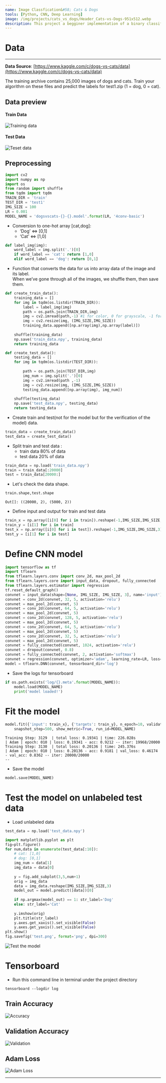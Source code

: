 ```yaml
---
name: Image Classfication&#58; Cats & Dogs
tools: [Python, CNN, Deep Learning]
image: /img/projects/cats_vs_dogs/Header_Cats-vs-Dogs-951x512.webp
description: This project a begginer implementation of a binary classification using Convolutional Neural Networks to distinguish between cats and dogs images.<br>Credits&#58; Model by Harrison Kinsley.
---
```


# Data
---
**Data Source**: [https://www.kaggle.com/c/dogs-vs-cats/data](https://www.kaggle.com/c/dogs-vs-cats/data)

The training archive contains 25,000 images of dogs and cats. Train your algorithm on these files and predict the labels for test1.zip (1 = dog, 0 = cat).

## Data preview
#### Train Data
![Training data](/img/projects/cats_vs_dogs/train.png)
#### Test Data
![Teset data](/img/projects/cats_vs_dogs/test1.png)

## Preprocessing
```python
import cv2              
import numpy as np      
import os 
from random import shuffle
from tqdm import tqdm
TRAIN_DIR = 'train'
TEST_DIR = 'test1'
IMG_SIZE = 100
LR = 0.001
MODEL_NAME = 'dogsvscats-{}-{}.model'.format(LR, '4conv-basic')
```
* Conversion to one-hot array [cat,dog]:
    - ‘Dog’ <=> [0,1] 
    - ‘Cat’ <=> [1,0]

```python
def label_img(img):
    word_label = img.split('.')[0]
    if word_label == 'cat': return [1,0]
    elif word_label == 'dog': return [0,1]
```
* Function that converts the data for us into array data of the image and its label.
<br>When we’ve gone through all of the images, we shuffle them, then save them.

```python
def create_train_data():
    training_data = []
    for img in tqdm(os.listdir(TRAIN_DIR)):
        label = label_img(img)
        path = os.path.join(TRAIN_DIR,img)
        img = cv2.imread(path,-1) #1 for color, 0 for grayscale, -1 for unchanged
        img = cv2.resize(img, (IMG_SIZE,IMG_SIZE))
        training_data.append([np.array(img),np.array(label)])
        
    shuffle(training_data)
    np.save('train_data.npy', training_data)
    return training_data

def create_test_data():
    testing_data = []
    for img in tqdm(os.listdir(TEST_DIR)):
        
        path = os.path.join(TEST_DIR,img)
        img_num = img.split('.')[0]
        img = cv2.imread(path ,-1)
        img = cv2.resize(img, (IMG_SIZE,IMG_SIZE))
        testing_data.append([np.array(img), img_num])
        
    shuffle(testing_data)
    np.save('test_data.npy', testing_data)
    return testing_data
```
* Create train and test(not for the model but for the verification of the model) data.

```python 
train_data = create_train_data()
test_data = create_test_data()
```
* Split train and test data :
    - train data 80% of data
    - test data 20% of data

```python
train_data = np.load('train_data.npy')
train = train_data[:20000]
test = train_data[20000:]
```
* Let's check the data shape.

```python
train.shape,test.shape
```

```
Out[]: ((20000, 2), (5000, 2))
```
* Define input and output for train and test data

```python
train_x = np.array([i[0] for i in train]).reshape(-1,IMG_SIZE,IMG_SIZE,3)
train_y = [i[1] for i in train]
test_x = np.array([i[0] for i in test]).reshape(-1,IMG_SIZE,IMG_SIZE,3)
test_y = [i[1] for i in test]
```
# Define CNN model

```python 
import tensorflow as tf
import tflearn
from tflearn.layers.conv import conv_2d, max_pool_2d
from tflearn.layers.core import input_data, dropout, fully_connected
from tflearn.layers.estimator import regression
tf.reset_default_graph()
convnet = input_data(shape=[None, IMG_SIZE, IMG_SIZE, 3], name='input')
convnet = conv_2d(convnet, 32, 5, activation='relu')
convnet = max_pool_2d(convnet, 5)
convnet = conv_2d(convnet, 64, 5, activation='relu')
convnet = max_pool_2d(convnet, 5)
convnet = conv_2d(convnet, 128, 5, activation='relu')
convnet = max_pool_2d(convnet, 5)
convnet = conv_2d(convnet, 64, 5, activation='relu')
convnet = max_pool_2d(convnet, 5)
convnet = conv_2d(convnet, 32, 5, activation='relu')
convnet = max_pool_2d(convnet, 5)
convnet = fully_connected(convnet, 1024, activation='relu')
convnet = dropout(convnet, 0.8)
convnet = fully_connected(convnet, 2, activation='softmax')
convnet = regression(convnet, optimizer='adam', learning_rate=LR, loss='categorical_crossentropy', name='targets')
model = tflearn.DNN(convnet, tensorboard_dir='log')
```
* Save the logs for tensorboard

```python
if os.path.exists('log/{}.meta'.format(MODEL_NAME)):
    model.load(MODEL_NAME)
    print('model loaded!')
```

# Fit the model

```python
model.fit({'input': train_x}, {'targets': train_y}, n_epoch=10, validation_set=({'input': test_x}, {'targets': test_y}), 
    snapshot_step=500, show_metric=True, run_id=MODEL_NAME)
```

```
Training Step: 3129  | total loss: 0.19341 | time: 226.028s
| Adam | epoch: 010 | loss: 0.19341 - acc: 0.9212 -- iter: 19968/20000
Training Step: 3130  | total loss: 0.20136 | time: 245.376s
| Adam | epoch: 010 | loss: 0.20136 - acc: 0.9181 | val_loss: 0.46174 - val_acc: 0.8362 -- iter: 20000/20000
--
```

* Save the model

```python
model.save(MODEL_NAME)
```

# Test the model on unlabeled test data
* Load unlabeled data

```python
test_data = np.load('test_data.npy')
```

```python 
import matplotlib.pyplot as plt
fig=plt.figure()
for num,data in enumerate(test_data[:10]):
    # cat: [1,0]
    # dog: [0,1]    
    img_num = data[1]
    img_data = data[0]
    
    y = fig.add_subplot(3,5,num+1)
    orig = img_data
    data = img_data.reshape(IMG_SIZE,IMG_SIZE,3)
    model_out = model.predict([data])[0]
    
    if np.argmax(model_out) == 1: str_label='Dog'
    else: str_label='Cat'
                
    y.imshow(orig)
    plt.title(str_label)
    y.axes.get_xaxis().set_visible(False)
    y.axes.get_yaxis().set_visible(False)
plt.show()
fig.savefig('test.png', format='png', dpi=300)
```

![Test the model](/img/projects/cats_vs_dogs/test.png)

# Tensorboard
* Run this command line in terminal under the project directory

```shell
tensorboard --logdir log
```

## Train Accuracy
![Accuracy](/img/projects/cats_vs_dogs/Accuracy.png)

## Validation Accuracy
![Validation](/img/projects/cats_vs_dogs/Validation.png)

## Adam Loss
![Adam Loss](/img/projects/cats_vs_dogs/Adam_Loss_Raw.png)

---